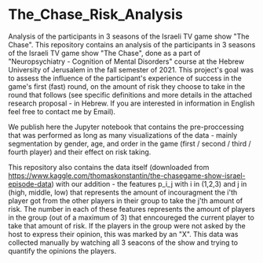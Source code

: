 # The_Chase_Risk_Analysis
Analysis of the participants in 3 seasons of the Israeli TV game show "The Chase".
This repository contains an analysis of the participants in 3 seasons of the Israeli TV game show "The Chase", done as a part of "Neuropsychiatry - Cognition of Mental Disorders" course at the Hebrew University of Jerusalem in the fall semester of 2021. 
This project's goal was to assess the influence of the participant's experience of success in the game's first (fast) round, on the amount of risk they choose to take in the round that follows (see specific definitions and more details in the attached research proposal - in Hebrew. If you are interested in information in English feel free to contact me by Email).

We publish here the Jupyter notebook that contains the pre-proccessing that was performed as long as many visualizations of the data - mainly segmentation by gender, age, and order in the game (first / second / third / fourth player) and their effect on risk taking. 

This repository also contains the data itself (downloaded from https://www.kaggle.com/thomaskonstantin/the-chasegame-show-israel-episode-data) with our addition - the features p_i_j with i in (1,2,3) and j in (high, middle, low) that represents the amount of incouragment the i'th player got from the other players in their group to take the j'th amount of risk. The number in each of these features represents the amount of players in the group (out of a maximum of 3) that enncoureged the current player to take that amount of risk. If the players in the group were not asked by the host to express their opinion, this was marked by an "X". This data was collected manually by watching all 3 seacons of the show and trying to quantify the opinions the players.


